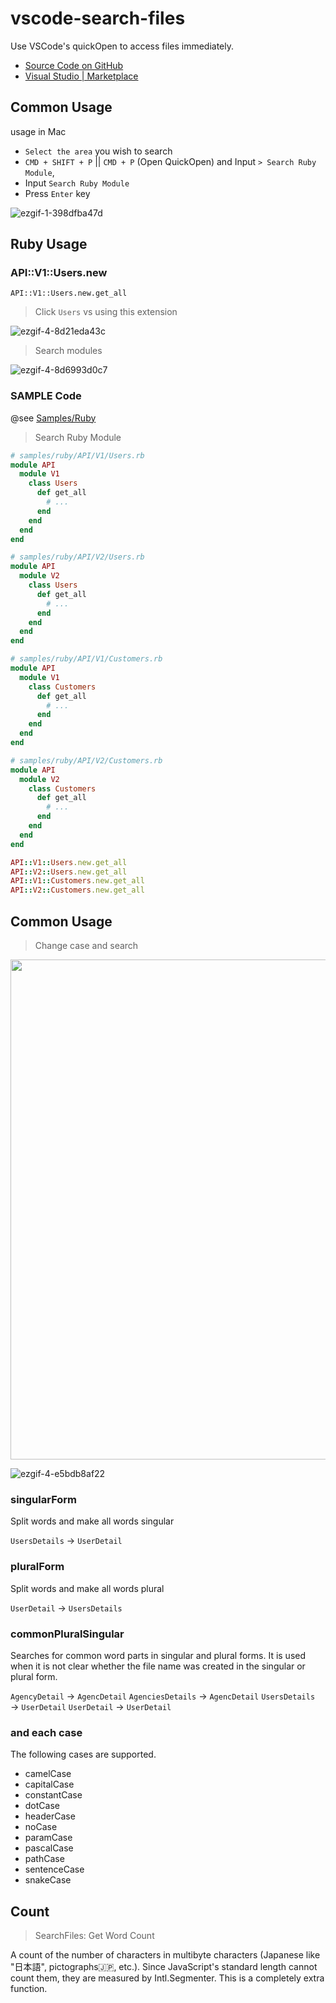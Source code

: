 # vscode-search-files

Use VSCode's quickOpen to access files immediately.

* [Source Code on GitHub](https://github.com/ykhirao/vscode-search-files)
* [Visual Studio | Marketplace](https://marketplace.visualstudio.com/items?itemName=ykhirao.vscode-search-files&ssr=false#overview)

## Common Usage

usage in Mac

* `Select the area` you wish to search
* `CMD + SHIFT + P` || `CMD + P` (Open QuickOpen) and Input `> Search Ruby Module`,
* Input `Search Ruby Module`
* Press `Enter` key

![ezgif-1-398dfba47d](https://github.com/ykhirao/vscode-search-files/assets/15008377/3171db17-c7cc-4c57-8d02-60d19faee5c5)


## Ruby Usage

### API::V1::Users.new

`API::V1::Users.new.get_all`

> Click `Users` vs using this extension

![ezgif-4-8d21eda43c](https://github.com/ykhirao/vscode-search-files/assets/15008377/06db62ca-e0f5-4c65-8ba4-9e22002803bd)

> Search modules

![ezgif-4-8d6993d0c7](https://github.com/ykhirao/vscode-search-files/assets/15008377/7504a4dc-264c-4b05-8382-e2fb5e58f6c8)

### SAMPLE Code

@see [Samples/Ruby](./samples/Ruby/)

> Search Ruby Module

```ruby
# samples/ruby/API/V1/Users.rb
module API
  module V1
    class Users
      def get_all
        # ...
      end
    end
  end
end

# samples/ruby/API/V2/Users.rb
module API
  module V2
    class Users
      def get_all
        # ...
      end
    end
  end
end

# samples/ruby/API/V1/Customers.rb
module API
  module V1
    class Customers
      def get_all
        # ...
      end
    end
  end
end

# samples/ruby/API/V2/Customers.rb
module API
  module V2
    class Customers
      def get_all
        # ...
      end
    end
  end
end

API::V1::Users.new.get_all
API::V2::Users.new.get_all
API::V1::Customers.new.get_all
API::V2::Customers.new.get_all
```

## Common Usage

> Change case and search

<img width="800" alt="" src="https://github.com/ykhirao/vscode-search-files/assets/15008377/0137838a-0a8d-4bd3-ac8a-d1a6375abb99">

![ezgif-4-e5bdb8af22](https://github.com/ykhirao/vscode-search-files/assets/15008377/9ae18891-cbff-4af3-b6a9-a49899e9d6d2)

### singularForm

Split words and make all words singular

`UsersDetails` → `UserDetail`

### pluralForm

Split words and make all words plural

`UserDetail` → `UsersDetails`

### commonPluralSingular

Searches for common word parts in singular and plural forms.
It is used when it is not clear whether the file name was created in the singular or plural form.

`AgencyDetail` → `AgencDetail`
`AgenciesDetails` → `AgencDetail`
`UsersDetails` → `UserDetail`
`UserDetail` → `UserDetail`

### and each case

The following cases are supported.

* camelCase
* capitalCase
* constantCase
* dotCase
* headerCase
* noCase
* paramCase
* pascalCase
* pathCase
* sentenceCase
* snakeCase

## Count

> SearchFiles: Get Word Count

A count of the number of characters in multibyte characters (Japanese like "日本語", pictographs🇯🇵, etc.).
Since JavaScript's standard length cannot count them, they are measured by Intl.Segmenter. This is a completely extra function.
